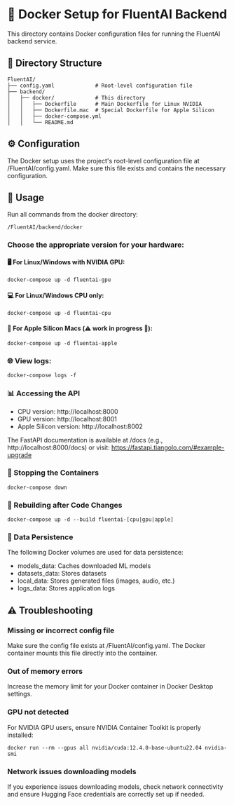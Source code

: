 # 🐳 Docker Setup for FluentAI Backend

This directory contains Docker configuration files for running the FluentAI backend service.

## 📂 Directory Structure
```
FluentAI/
├── config.yaml             # Root-level configuration file
├── backend/
│   ├── docker/             # This directory
│   │   ├── Dockerfile      # Main Dockerfile for Linux NVIDIA
│   │   ├── Dockerfile.mac  # Special Dockerfile for Apple Silicon
│   │   ├── docker-compose.yml 
│   │   └── README.md         
```
## ⚙️ Configuration
The Docker setup uses the project's root-level configuration file at /FluentAI/config.yaml. Make sure this file exists and contains the necessary configuration.

## 🚀 Usage
Run all commands from the docker directory:
```
/FluentAI/backend/docker
```
### Choose the appropriate version for your hardware:
#### 🖥️ For Linux/Windows with NVIDIA GPU:
```
docker-compose up -d fluentai-gpu
```
#### 💻 For Linux/Windows CPU only:
```
docker-compose up -d fluentai-cpu
```
#### 🍎 For Apple Silicon Macs (⚠️ work in progress 🚧):
```
docker-compose up -d fluentai-apple
```

### 🌐 View logs:
```
docker-compose logs -f
```

### 📊 Accessing the API
- CPU version: http://localhost:8000
- GPU version: http://localhost:8001
- Apple Silicon version: http://localhost:8002

The FastAPI documentation is available at /docs (e.g., http://localhost:8000/docs)
or visit: https://fastapi.tiangolo.com/#example-upgrade 

### 🛑 Stopping the Containers
```
docker-compose down
```

### 🔄 Rebuilding after Code Changes
```
docker-compose up -d --build fluentai-[cpu|gpu|apple]
```
### 💾 Data Persistence
The following Docker volumes are used for data persistence:
- models_data: Caches downloaded ML models
- datasets_data: Stores datasets
- local_data: Stores generated files (images, audio, etc.)
- logs_data: Stores application logs

## ⚠️ Troubleshooting
### Missing or incorrect config file
Make sure the config file exists at /FluentAI/config.yaml. The Docker container mounts this file directly into the container.
### Out of memory errors
Increase the memory limit for your Docker container in Docker Desktop settings.
### GPU not detected
For NVIDIA GPU users, ensure NVIDIA Container Toolkit is properly installed:
```
docker run --rm --gpus all nvidia/cuda:12.4.0-base-ubuntu22.04 nvidia-smi
```
### Network issues downloading models
If you experience issues downloading models, check network connectivity and ensure Hugging Face credentials are correctly set up if needed.